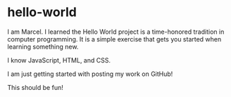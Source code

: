 # hello-world

I am Marcel. I learned the Hello World project is a time-honored tradition in computer programming. 
It is a simple exercise that gets you started when learning something new. 

I know JavaScript, HTML, and CSS. 

I am just getting started with posting my work on GitHub! 

This should be fun!
